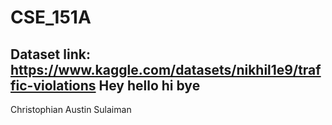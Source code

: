 # CSE_151A
## Dataset link: https://www.kaggle.com/datasets/nikhil1e9/traffic-violations Hey hello hi bye
Christophian Austin Sulaiman
